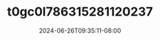 --- 
title: "t0gc0l786315281120237"
description: "nonton bokeh t0gc0l786315281120237 yandek full vidio new"
date: 2024-06-26T09:35:11-08:00
file_code: "gtlb6ays1ta2"
draft: false
cover: "6kfsr2k0r55315hv.jpg"
tags: ["indo", "bokep-indo", "bokep-viral", "bokep-ig"]
length: 554
fld_id: "1482565"
foldername: "ABITA"
categories: ["ABITA"]
views: 0
---